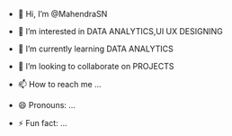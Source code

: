 - 👋 Hi, I’m @MahendraSN
- 👀 I’m interested in DATA ANALYTICS,UI UX DESIGNING
- 🌱 I’m currently learning DATA ANALYTICS
- 💞️ I’m looking to collaborate on PROJECTS
  
- 📫 How to reach me ...
- 😄 Pronouns: ...
- ⚡ Fun fact: ...

<!---
MahendraSN/MahendraSN is a ✨ special ✨ repository because its `README.md` (this file) appears on your GitHub profile.
You can click the Preview link to take a look at your changes.
--->

